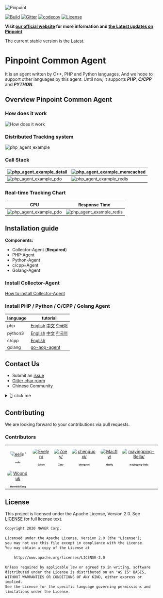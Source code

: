 ![Pinpoint](images/logo.png)

[![Build](https://github.com/pinpoint-apm/pinpoint-c-agent/workflows/Build/badge.svg?branch=master)](https://github.com/pinpoint-apm/pinpoint-c-agent/actions) [![Gitter](https://badges.gitter.im/naver/pinpoint-c-agent.svg)](https://gitter.im/naver/pinpoint-c-agent?utm_source=badge&utm_medium=badge&utm_campaign=pr-badge) [![codecov](https://codecov.io/gh/pinpoint-apm/pinpoint-c-agent/branch/master/graph/badge.svg?token=KswbmFvWp3)](https://codecov.io/gh/pinpoint-apm/pinpoint-c-agent) [![License](https://img.shields.io/github/license/pinpoint-apm/pinpoint-c-agent)](LICENSE)



**Visit [our official website](http://pinpoint-apm.github.io/pinpoint/) for more information and [the Latest updates on Pinpoint](https://pinpoint-apm.github.io/pinpoint/news.html)**  


The current stable version is [the Latest](https://github.com/pinpoint-apm/pinpoint-c-agent/releases).

# Pinpoint Common Agent

It is an agent written by C++, PHP and Python languages. And we hope to support other languages by this agent. Until now, it supports **_PHP_**, **_C/CPP_** and **_PYTHON_**.

## Overview Pinpoint Common Agent

### How does it work

![How does it work](images/pinpoint_v0.5.x.png)

### Distributed Tracking system

![php_agent_example](images/php_agent_example.png)

### Call Stack

![php_agent_example_detail](images/php_agent_example_detail.png) | ![php_agent_example_memcached](images/callstack-memcached.png)
--- | ---
![php_agent_example_pdo](images/callstack-pdo.png) | ![php_agent_example_redis](images/callstack-redis.png)

### Real-time Tracking Chart

 CPU | Response Time
 --- | ---
 ![php_agent_example_pdo](images/cpu.png) | ![php_agent_example_redis](images/responsetime.png)


## Installation guide

**Components:**
* Collector-Agent (**Required**)
* PHP-Agent
* Python-Agent
* c/cpp=Agent
* Golang-Agent

### Install Collector-Agent

[How to install Collector-Agent](DOC/collector-agent/readme.md)

### Install PHP / Python / C/CPP / Golang Agent

language| tutorial
---|---
php|[English](DOC/PHP/Readme.md) [中文](DOC/PHP/Readme-CN.md) [한국어](DOC/PHP/Readme-KR.md)
python3|[English](DOC/PY/Readme.md) [中文](DOC/PY/Readme-CN.md) [한국어]((DOC/PY/Readme-KR.md))
c/cpp|[English](DOC/C-CPP/Readme.md)
golang|[go-aop-agent](https://github.com/pinpoint-apm/go-aop-agent) 

## Contact Us

* Submit an [issue](https://github.com/pinpoint-apm/pinpoint-c-agent/issues)
* [Gitter char room](https://gitter.im/naver/pinpoint-c-agent)
* Chinese Community
  
<details>
  <summary> 👆 click me
</summary>

QQ Group1: 897594820 | QQ Group2: 812507584 | QQ Group3: 882020485| DING Group : 21981598
:----------------: |:----------------: | :-----------: | :-----------: 
![QQ Group1](images/NAVERPinpoint.png) | ![QQ Group2](images/NAVERPinpoint2.png)| ![QQ Group3](images/NAVERPinpoint3.png)| ![DING Group](images/NaverPinpoint交流群-DING.jpg)

</details>

## Contributing
We are looking forward to your contributions via pull requests.

### Contributors

<table>
<tr>
    <td align="center" style="word-wrap: break-word; width: 75.0; height: 75.0">
        <a href=https://github.com/eeliu>
            <img src=https://avatars.githubusercontent.com/u/27064129?v=4 width="50;"  style="border-radius:50%;align-items:center;justify-content:center;overflow:hidden;padding-top:10px" alt=eeliu/>
            <br />
            <sub style="font-size:7px"><b>eeliu</b></sub>
        </a>
    </td>
    <td align="center" style="word-wrap: break-word; width: 75.0; height: 75.0">
        <a href=https://github.com/EyelynSu>
            <img src=https://avatars.githubusercontent.com/u/41946743?v=4 width="50;"  style="border-radius:50%;align-items:center;justify-content:center;overflow:hidden;padding-top:10px" alt=Evelyn/>
            <br />
            <sub style="font-size:7px"><b>Evelyn</b></sub>
        </a>
    </td>
    <td align="center" style="word-wrap: break-word; width: 75.0; height: 75.0">
        <a href=https://github.com/Zoey-dot>
            <img src=https://avatars.githubusercontent.com/u/59548335?v=4 width="50;"  style="border-radius:50%;align-items:center;justify-content:center;overflow:hidden;padding-top:10px" alt=Zoey/>
            <br />
            <sub style="font-size:7px"><b>Zoey</b></sub>
        </a>
    </td>
    <td align="center" style="word-wrap: break-word; width: 75.0; height: 75.0">
        <a href=https://github.com/ChenGXQQ>
            <img src=https://avatars.githubusercontent.com/u/20234781?v=4 width="50;"  style="border-radius:50%;align-items:center;justify-content:center;overflow:hidden;padding-top:10px" alt=chenguoxi/>
            <br />
            <sub style="font-size:7px"><b>chenguoxi</b></sub>
        </a>
    </td>
    <td align="center" style="word-wrap: break-word; width: 75.0; height: 75.0">
        <a href=https://github.com/marty-macfly>
            <img src=https://avatars.githubusercontent.com/u/12715929?v=4 width="50;"  style="border-radius:50%;align-items:center;justify-content:center;overflow:hidden;padding-top:10px" alt=Macfly/>
            <br />
            <sub style="font-size:7px"><b>Macfly</b></sub>
        </a>
    </td>
    <td align="center" style="word-wrap: break-word; width: 75.0; height: 75.0">
        <a href=https://github.com/mayingping-Bella>
            <img src=https://avatars.githubusercontent.com/u/72844069?v=4 width="50;"  style="border-radius:50%;align-items:center;justify-content:center;overflow:hidden;padding-top:10px" alt=mayingping-Bella/>
            <br />
            <sub style="font-size:7px"><b>mayingping-Bella</b></sub>
        </a>
    </td>
</tr>
<tr>
    <td align="center" style="word-wrap: break-word; width: 75.0; height: 75.0">
        <a href=https://github.com/emeroad>
            <img src=https://avatars.githubusercontent.com/u/7564547?v=4 width="50;"  style="border-radius:50%;align-items:center;justify-content:center;overflow:hidden;padding-top:10px" alt=Woonduk Kang/>
            <br />
            <sub style="font-size:7px"><b>Woonduk Kang</b></sub>
        </a>
    </td>
</tr>
</table>



## License
This project is licensed under the Apache License, Version 2.0.
See [LICENSE](LICENSE) for full license text.

```
Copyright 2020 NAVER Corp.

Licensed under the Apache License, Version 2.0 (the "License");
you may not use this file except in compliance with the License.
You may obtain a copy of the License at

    http://www.apache.org/licenses/LICENSE-2.0

Unless required by applicable law or agreed to in writing, software
distributed under the License is distributed on an "AS IS" BASIS,
WITHOUT WARRANTIES OR CONDITIONS OF ANY KIND, either express or implied.
See the License for the specific language governing permissions and
limitations under the License.
```
